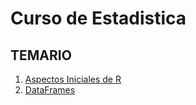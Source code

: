 # Curso de Estadistica

## TEMARIO

1. [Aspectos Iniciales de R](http://nbviewer.jupyter.org/github/Rogger794/Lenguaje-R/blob/master/Clase1/Aspectos\_Iniciales\_R.ipynb)
2. [DataFrames](http://nbviewer.jupyter.org/github/Rogger794/Lenguaje-R/blob/master/Clase2/DataFrames.ipynb)
